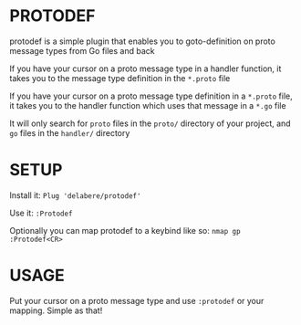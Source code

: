 # PROTODEF
protodef is a simple plugin that enables you to goto-definition on proto message types from Go files and back

If you have your cursor on a proto message type in a handler function, it takes you to the message type definition in the `*.proto` file

If you have your cursor on a proto message type definition in a `*.proto` file, it takes you to the handler function which uses that message in a `*.go` file

It will only search for `proto` files in the `proto/` directory of your project, and `go` files in the `handler/` directory

# SETUP
Install it:
`Plug 'delabere/protodef'`
    
Use it:
`:Protodef`

Optionally you can map protodef to a keybind like so:
`nmap gp :Protodef<CR>`

# USAGE
Put your cursor on a proto message type and use `:protodef` or your mapping. Simple as that!
